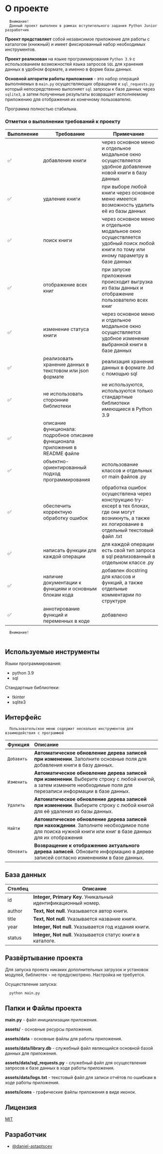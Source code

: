 # О проекте

```
  Внимание! 
  Данный проект выполнен в рамках вступительного задания Python Junior разработчик
```

**Проект представляет** собой независимое приложение для работы с каталогом (книжный) и имеет фиксированный набор необходимых инструментов.

**Проект реализован** на языке программирования `Python 3.9` с использованием возможностей языка запросов `SQL` для хранения данных в удобном формате, а именно в форме базы данных. 

**Основной алгоритм работы приложения** - это набор операций выполняемых в `main.py` осуществляющих обращение к `sql_requests.py` который непосредственно выполняет `sql` запросы к базе данных через `sqlite3`, а затем полученные результаты возвращает исполняемому приложению для отображения их конечному пользователю. 

Программа полностью стабильна. 

### Отметки о выполнении требований к проекту

| Выполнение             | Требование         | Примечание            
| ----------------- | ----------------- | ------------------------------------------------------------------ |
| ✅ | добавление книги | через основное меню и отдельное модальное окно осуществляется удобное добавление новой книги в базу данных |
| ✅ | удаление книги | при выборе любой книги через основное меню имеется возможность удалить её из базы данных |
| ✅ | поиск книги | через основное меню и отдельное модальное окно осуществляется удобный поиск любой книги по тому или иному параметру в базе данных |
| ✅ | отображение всех книг | при запуске приложения происходит выгрузка из базы данных и отображение пользователю всех книг |
| ✅ | изменение статуса книги | через основное меню и отдельное модальное окно осуществляется удобное изменение выбранной книги в базе данных |
| ✅ | реализовать хранение данных в текстовом или json формате | реализация хранения данных в формате .bd с помощью sql |
| ✅ | не использовать сторонние библиотеки | не используются, используются только стандартные библиотеки имеющиеся в Python 3.9 |
| ✅ | описание функционала: подробное описание функционала приложения в README файле | |
| ✅ | объектно-ориентированный подход программирования | использование классов и отдельных от main файлов .py |
| ✅ | обеспечить корректную обработку ошибок | обработка ошибок осуществлена через конструкцию try-except в тех блоках, где они могут возникнуть, а также их логирование в отдельный текстовый файл .txt |
| ✅ | написать функции для каждой операции | для каждой операции есть свой тип запроса в sql реализованный в отдельном классе .py |
| ✅ | наличие документации к функциям и основным блокам кода | добавлен docstring для классов и функций, а также отдельные комментарии по структуре |
| ✅ | аннотирование функций и переменных в коде | добавлено |

```
  Внимание! 
  
```

## Используемые инструменты

Языки программирования:

- python 3.9
- sql

Стандартные библиотеки:

- tkinter
- sqlite3


## Интерфейс

```
  Пользовательское меню содержит несколько инструментов для взаимодействия с программой
```

| Функция | Описание |
| :-------- | :------------------------- |
| `Добавить` | **Автоматическое обновление дерева записей при изменении**. Заполните основные поля для добавления книги в базу данных. |
| `Изменить` | **Автоматическое обновление дерева записей при изменении**. Выберите строку с любой книгой, а затем измените необходимые поля для перезаписи информации в базе данных. |
| `Удалить` | **Автоматическое обновление дерева записей при изменении**. Выберите строку с любой книгой для её удаления из базы данных. |
| `Найти` | **Автоматическое обновление дерева записей при нахождении**. Заполните необходимое поле для поиска нужной книги или книг в базе данных для их отображения |
| `Обновить` | **Возвращение к отображению актуального дерева записей**. Обновите информацию в дереве записей согласно изменениям в базе данных. |


## База данных

| Столбец             | Описание                                                               |
| ----------------- | ------------------------------------------------------------------ |
| id | **Integer, Primary Key**. Уникальный идентификационный номер. |
| author | **Text, Not null**. Указывается автор книги. |
| title | **Text, Not null**. Указывается название книги. | |
| year | **Integer, Not null**. Указывается год издания книги. | |
| status | **Integer, Not null**. Указывается статус книги в каталоге. | |


## Развёртывание проекта

Для запуска проекта никаких дополнительных загрузок и установок модулей, библиотек - не предусмотрено. Настройка не требуется. 

Осуществление запуска:

```console
  python main.py
```


## Папки и Файлы проекта

**main.py** - файл инициализации приложения.

**assets/** - основные ресурсы приложения.

**assets/data** - основные файлы для работы приложения.

**assets/data/library.db** - служебный файл являющийся основной базой данных для приложения.

**assets/data/sql_requests.py** - служебный файл для осуществления запросов к базе данных в ходе работы приложения.

**assets/data/logs.txt** - текстовый файл для записи отчётов по ошибкам в ходе работы приложения.

**assets/icons** - графические файлы приложения в виде иконок.


## Лицензия

[MIT](https://choosealicense.com/licenses/mit/)


## Разработчик

- [@daniel-astaptscev](https://github.com/Daniel-Astaptscev)
